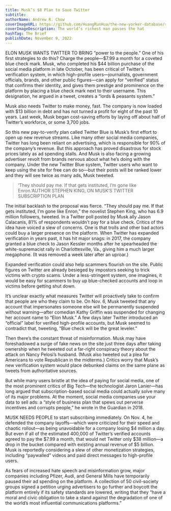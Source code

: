 ```yaml
---
title: Musk’s $8 Plan to Save Twitter
subtitle: 
authorName: Andrew R. Chow
coverImageURL: https://github.com/HuangRunHua/the-new-yorker-database/raw/main/database/images/Musks-8-Plan-to-Save-Twitter.png
coverImageDescription: The world’s richest man passes the hat
hashTag: The Brief
publishDate: November 9, 2022
---
```



ELON MUSK WANTS TWITTER TO BRING “power to the people.” One of his first strategies to do this? Charge the people—$7.99 a month for a coveted blue check mark. Musk, who completed his $44 billion purchase of the social media platform in late October, has been critical of Twitter’s verification system, in which high-profile users—journalists, government officials, brands, and other public figures—can apply for “verified” status that confirms their identity, and gives them prestige and prominence on the platform by placing a blue check mark next to their username. This designation, he argued in a tweet, creates a “lords & peasants system.”

Musk also needs Twitter to make money, fast. The company is now loaded with $13 billion in debt and has not turned a profit for eight of the past 10 years. Last week, Musk began cost-saving efforts by laying off about half of Twitter’s workforce, or some 3,700 jobs.

So this new pay-to-verify plan called Twitter Blue is Musk’s first effort to open up new revenue streams. Like many other social media companies, Twitter has long been reliant on advertising, which is responsible for 90% of the company’s revenue. But this approach has proved disastrous for stock prices lately as ad spending stalls. And Musk is also facing a growing advertiser revolt from brands nervous about what he’s doing with the company. Under the new Twitter Blue system, Twitter users who want to keep using the site for free can do so—but their posts will be ranked lower and they will see twice as many ads, Musk tweeted.

> ‘They should pay me. If that gets instituted, I’m gone like Enron.’AUTHOR STEPHEN KING, ON MUSK’S TWITTER SUBSCRIPTION PLAN

The initial backlash to the proposal was fierce. “They should pay me. If that gets instituted, I’m gone like Enron,” the novelist Stephen King, who has 6.9 million followers, tweeted. In a Twitter poll posted by Musk ally Jason Calacanis, 81% of respondents wouldn’t pay for a blue check. Critics of the idea have voiced a slew of concerns. One is that trolls and other bad actors could buy a larger presence on the platform. When Twitter has expanded verification in years past, it has hit major snags: in 2017, the company granted a blue check to Jason Kessler months after he spearheaded the white-supremacist rally in Charlottesville, Va., giving him a much larger megaphone. (It was removed a week later after an uproar.)

Expanded verification could also help scammers flourish on the site. Public figures on Twitter are already besieged by impostors seeking to trick victims with crypto scams. Under a less-stringent system, one imagines, it would be easy for scammers to buy up blue-checked accounts and loop in victims before getting shut down.

It’s unclear exactly what measures Twitter will proactively take to confirm that people are who they claim to be. On Nov. 6, Musk tweeted that any account that impersonates someone else will be permanently suspended without warning—after comedian Kathy Griffin was suspended for changing her account name to “Elon Musk.” A few days later Twitter introduced an “official” label for verified high-profile accounts, but Musk seemed to contradict that, tweeting, “Blue check will be the great leveler.”

Then there’s the constant threat of misinformation. Musk may have foreshadowed a surge of fake news on the site just three days after taking ownership when he tweeted out a far-right conspiracy theory about the attack on Nancy Pelosi’s husband. (Musk also tweeted out a plea for Americans to vote Republican in the midterms.) Critics worry that Musk’s new verification system would place debunked claims on the same plane as tweets from authoritative sources.

But while many users bristle at the idea of paying for social media, one of the most prominent critics of Big Tech—the technologist Jaron Lanier—has long argued that subscription-based social media could actually solve many of its major problems. At the moment, social media companies use your data to sell ads: a “style of business plan that spews out perverse incentives and corrupts people,” he wrote in the Guardian in 2018.

MUSK NEEDS PEOPLE to start subscribing immediately. On Nov. 4, he defended the company layoffs—which were criticized for their speed and chaotic rollout—as being unavoidable for a company losing $4 million a day. But even if all of the estimated 400,000 of Twitter’s verified accounts agreed to pay the $7.99 a month, that would net Twitter only $38 million—a drop in the bucket compared with existing annual revenue of $5 billion. Musk is reportedly considering a slew of other monetization strategies, including “paywalled” videos and paid direct messages to high-profile users.

As fears of increased hate speech and misinformation grow, major companies including Pfizer, Audi, and General Mills have temporarily paused their ad spending on the platform. A collection of 50 civil-society groups signed a petition urging advertisers to go further and boycott the platform entirely if its safety standards are lowered, writing that they “have a moral and civic obligation to take a stand against the degradation of one of the world’s most influential communications platforms.”
